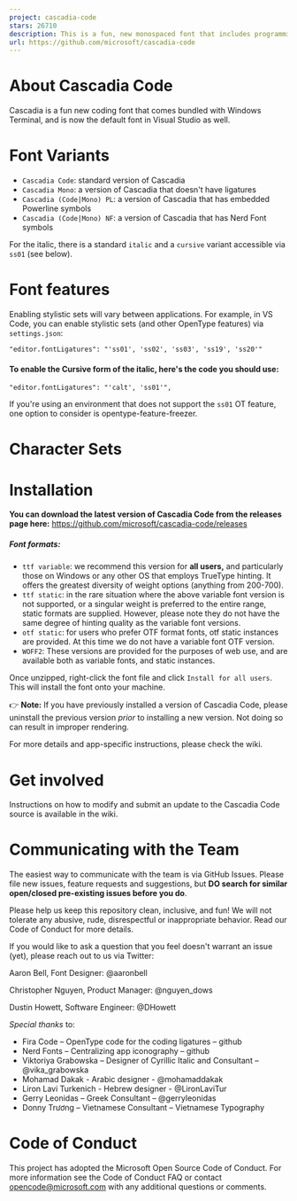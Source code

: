 ```yaml
---
project: cascadia-code
stars: 26710
description: This is a fun, new monospaced font that includes programming ligatures and is designed to enhance the modern look and feel of the Windows Terminal.
url: https://github.com/microsoft/cascadia-code
---
```


About Cascadia Code
===================

Cascadia is a fun new coding font that comes bundled with Windows Terminal, and is now the default font in Visual Studio as well.

Font Variants
=============

-   `Cascadia Code`: standard version of Cascadia
-   `Cascadia Mono`: a version of Cascadia that doesn't have ligatures
-   `Cascadia (Code|Mono) PL`: a version of Cascadia that has embedded Powerline symbols
-   `Cascadia (Code|Mono) NF`: a version of Cascadia that has Nerd Font symbols

For the italic, there is a standard `italic` and a `cursive` variant accessible via `ss01` (see below).

Font features
=============

Enabling stylistic sets will vary between applications. For example, in VS Code, you can enable stylistic sets (and other OpenType features) via `settings.json`:

```
"editor.fontLigatures": "'ss01', 'ss02', 'ss03', 'ss19', 'ss20'"
```

#### To enable the Cursive form of the italic, here's the code you should use:

```
"editor.fontLigatures": "'calt', 'ss01'",
```

If you're using an environment that does not support the `ss01` OT feature, one option to consider is opentype-feature-freezer.

Character Sets
==============

Installation
============

**You can download the latest version of Cascadia Code from the releases page here:** https://github.com/microsoft/cascadia-code/releases

##### Font formats:

-   `ttf variable`: we recommend this version for **all users,** and particularly those on Windows or any other OS that employs TrueType hinting. It offers the greatest diversity of weight options (anything from 200-700).
-   `ttf static`: in the rare situation where the above variable font version is not supported, or a singular weight is preferred to the entire range, static formats are supplied. However, please note they do not have the same degree of hinting quality as the variable font versions.
-   `otf static`: for users who prefer OTF format fonts, otf static instances are provided. At this time we do not have a variable font OTF version.
-   `WOFF2`: These versions are provided for the purposes of web use, and are available both as variable fonts, and static instances.

Once unzipped, right-click the font file and click `Install for all users`. This will install the font onto your machine.

👉 **Note:** If you have previously installed a version of Cascadia Code, please uninstall the previous version _prior_ to installing a new version. Not doing so can result in improper rendering.

For more details and app-specific instructions, please check the wiki.

Get involved
============

Instructions on how to modify and submit an update to the Cascadia Code source is available in the wiki.

Communicating with the Team
===========================

The easiest way to communicate with the team is via GitHub Issues. Please file new issues, feature requests and suggestions, but **DO search for similar open/closed pre-existing issues before you do**.

Please help us keep this repository clean, inclusive, and fun! We will not tolerate any abusive, rude, disrespectful or inappropriate behavior. Read our Code of Conduct for more details.

If you would like to ask a question that you feel doesn't warrant an issue (yet), please reach out to us via Twitter:

Aaron Bell, Font Designer: @aaronbell

Christopher Nguyen, Product Manager: @nguyen\_dows

Dustin Howett, Software Engineer: @DHowett

_Special thanks_ to:

-   Fira Code – OpenType code for the coding ligatures – github
-   Nerd Fonts – Centralizing app iconography – github
-   Viktoriya Grabowska – Designer of Cyrillic Italic and Consultant – @vika\_grabowska
-   Mohamad Dakak - Arabic designer - @mohamaddakak
-   Liron Lavi Turkenich - Hebrew designer - @LironLaviTur
-   Gerry Leonidas – Greek Consultant – @gerryleonidas
-   Donny Trương – Vietnamese Consultant – Vietnamese Typography

Code of Conduct
===============

This project has adopted the Microsoft Open Source Code of Conduct. For more information see the Code of Conduct FAQ or contact opencode@microsoft.com with any additional questions or comments.
